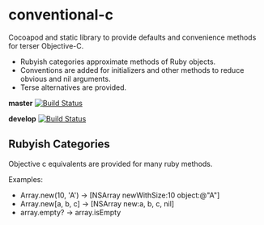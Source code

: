 conventional-c
==============

Cocoapod and static library to provide defaults and convenience methods for terser Objective-C.

 * Rubyish categories approximate methods of Ruby objects.
 * Conventions are added for initializers and other methods to reduce obvious and nil arguments.
 * Terse alternatives are provided.

**master** [![Build Status](https://travis-ci.org/ConventionalC/ConventionalC.png?branch=master)](https://travis-ci.org/ConventionalC/ConventionalC)

**develop** [![Build Status](https://travis-ci.org/ConventionalC/ConventionalC.png?branch=develop)](https://travis-ci.org/ConventionalC/ConventionalC)

Rubyish Categories
------------------
Objective c equivalents are provided for many ruby methods.

Examples:
 * Array.new(10, 'A') -> [NSArray newWithSize:10 object:@"A"]
 * Array.new[a, b, c] -> [NSArray new:a, b, c, nil]
 * array.empty? -> array.isEmpty

